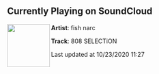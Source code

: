 ## Currently Playing on SoundCloud

[<img align="left" width="100" src="https://i1.sndcdn.com/artworks-oPpOzuoMD5uQ-0-t50x50.jpg">](https://soundcloud.com/fish_narc/808-selection?in=fish_narc/sets/wildfire-87541594)

**Artist**: fish narc 

**Track**: 808 SELECTiON

Last updated at 10/23/2020 11:27
